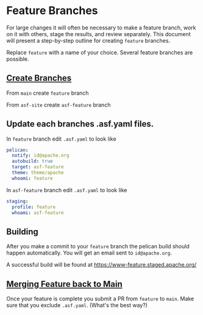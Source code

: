 # Feature Branches

For large changes it will often be necessary to make a feature branch, work on it with others, stage the results, and review separately. This document will present a step-by-step outline for creating `feature` branches.

Replace `feature` with a name of your choice. Several feature branches are possible.

## [Create Branches](https://docs.github.com/en/github/collaborating-with-issues-and-pull-requests/creating-and-deleting-branches-within-your-repository#creating-a-branch)

From `main` create `feature` branch

From `asf-site` create `asf-feature` branch 

## Update each branches .asf.yaml files.

In `feature` branch edit `.asf.yaml` to look like

```yaml
pelican:
  notify: id@apache.org
  autobuild: true
  target: asf-feature
  theme: theme/apache
  whoami: feature
```

In `asf-feature` branch edit `.asf.yaml` to look like

```yaml
staging:
  profile: feature
  whoami: asf-feature
```

## Building

After you make a commit to your `feature` branch the pelican build should happen automatically. You will get an email sent to `id@apache.org`.

A successful build will be found at https://www-feature.staged.apache.org/

## [Merging Feature back to Main](https://docs.github.com/en/github/collaborating-with-issues-and-pull-requests/creating-a-pull-request#creating-the-pull-request)

Once your feature is complete you submit a PR from `feature` to `main`. Make sure that you exclude `.asf.yaml`. (What's the best way?)
